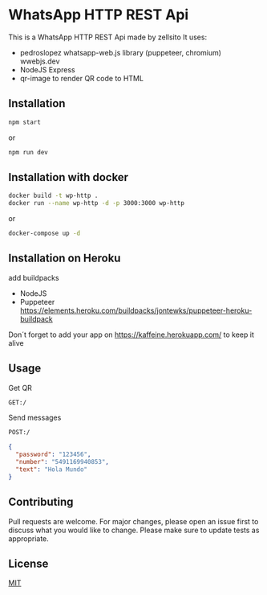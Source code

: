 
# WhatsApp HTTP REST Api

This is a WhatsApp HTTP REST Api made by zellsito
It uses:
- pedroslopez whatsapp-web.js library (puppeteer, chromium) wwebjs.dev
- NodeJS Express
- qr-image to render QR code to HTML


## Installation

```bash
npm start
```

or

```bash
npm run dev
```

## Installation with docker

```bash
docker build -t wp-http .
docker run --name wp-http -d -p 3000:3000 wp-http
```

or

```bash
docker-compose up -d
```

## Installation on Heroku

add buildpacks
- NodeJS
- Puppeteer https://elements.heroku.com/buildpacks/jontewks/puppeteer-heroku-buildpack

Don´t forget to add your app on
https://kaffeine.herokuapp.com/
to keep it alive

## Usage

Get QR
```bash
GET:/ 
```


Send messages
```bash
POST:/
```
```json
{
  "password": "123456",
  "number": "5491169940853",
  "text": "Hola Mundo"
}
```

## Contributing
Pull requests are welcome. For major changes, please open an issue first to discuss what you would like to change.
Please make sure to update tests as appropriate.

## License
[MIT](https://choosealicense.com/licenses/mit/)
